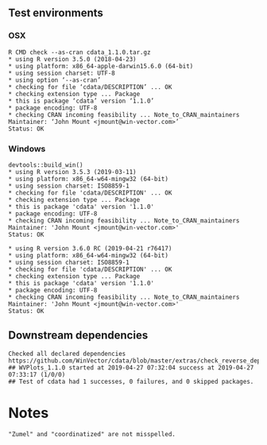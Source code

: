 

## Test environments

### OSX
   
    R CMD check --as-cran cdata_1.1.0.tar.gz 
    * using R version 3.5.0 (2018-04-23)
    * using platform: x86_64-apple-darwin15.6.0 (64-bit)
    * using session charset: UTF-8
    * using option ‘--as-cran’
    * checking for file ‘cdata/DESCRIPTION’ ... OK
    * checking extension type ... Package
    * this is package ‘cdata’ version ‘1.1.0’
    * package encoding: UTF-8
    * checking CRAN incoming feasibility ... Note_to_CRAN_maintainers
    Maintainer: ‘John Mount <jmount@win-vector.com>’
    Status: OK

### Windows

    devtools::build_win()
    * using R version 3.5.3 (2019-03-11)
    * using platform: x86_64-w64-mingw32 (64-bit)
    * using session charset: ISO8859-1
    * checking for file 'cdata/DESCRIPTION' ... OK
    * checking extension type ... Package
    * this is package 'cdata' version '1.1.0'
    * package encoding: UTF-8
    * checking CRAN incoming feasibility ... Note_to_CRAN_maintainers
    Maintainer: 'John Mount <jmount@win-vector.com>'
    Status: OK

    * using R version 3.6.0 RC (2019-04-21 r76417)
    * using platform: x86_64-w64-mingw32 (64-bit)
    * using session charset: ISO8859-1
    * checking for file 'cdata/DESCRIPTION' ... OK
    * checking extension type ... Package
    * this is package 'cdata' version '1.1.0'
    * package encoding: UTF-8
    * checking CRAN incoming feasibility ... Note_to_CRAN_maintainers
    Maintainer: 'John Mount <jmount@win-vector.com>'
    Status: OK

## Downstream dependencies

    Checked all declared dependencies
    https://github.com/WinVector/cdata/blob/master/extras/check_reverse_dependencies.md
    ## WVPlots_1.1.0 started at 2019-04-27 07:32:04 success at 2019-04-27 07:33:17 (1/0/0)
    ## Test of cdata had 1 successes, 0 failures, and 0 skipped packages. 


# Notes

    "Zumel" and "coordinatized" are not misspelled.

